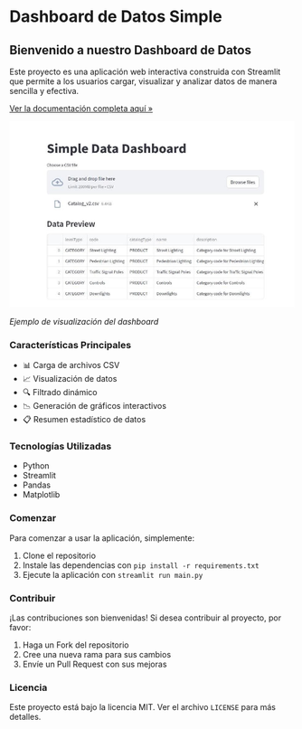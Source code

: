 # Dashboard de Datos Simple

## Bienvenido a nuestro Dashboard de Datos

Este proyecto es una aplicación web interactiva construida con Streamlit que permite a los usuarios cargar, visualizar y analizar datos de manera sencilla y efectiva.

[Ver la documentación completa aquí »](https://martii03.github.io/Ejercicio_Streamlit)

![Ejemplo de Dashboard](img/foto-app.jpeg)

*Ejemplo de visualización del dashboard*

### Características Principales

- 📊 Carga de archivos CSV
- 📈 Visualización de datos
- 🔍 Filtrado dinámico
- 📉 Generación de gráficos interactivos
- 📋 Resumen estadístico de datos

### Tecnologías Utilizadas

- Python
- Streamlit
- Pandas
- Matplotlib

### Comenzar

Para comenzar a usar la aplicación, simplemente:

1. Clone el repositorio
2. Instale las dependencias con `pip install -r requirements.txt`
3. Ejecute la aplicación con `streamlit run main.py`

### Contribuir

¡Las contribuciones son bienvenidas! Si desea contribuir al proyecto, por favor:

1. Haga un Fork del repositorio
2. Cree una nueva rama para sus cambios
3. Envíe un Pull Request con sus mejoras

### Licencia

Este proyecto está bajo la licencia MIT. Ver el archivo `LICENSE` para más detalles. 